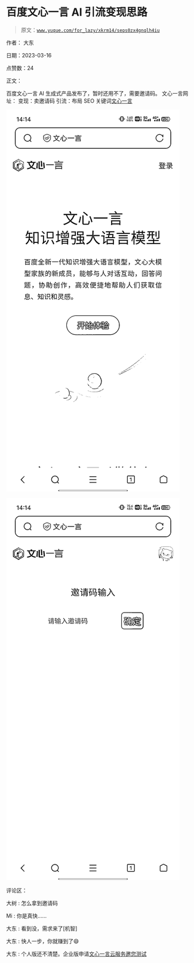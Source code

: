 # 百度文心一言 AI 引流变现思路

> 原文：[`www.yuque.com/for_lazy/xkrm14/seps0zx4gnqlh4iu`](https://www.yuque.com/for_lazy/xkrm14/seps0zx4gnqlh4iu)

作者： 大东

日期：2023-03-16

点赞数：24

正文：

百度文心一言 AI 生成式产品发布了，暂时还用不了，需要邀请码。 文心一言网址： 变现：卖邀请码 引流：布局 SEO 关键词[文心一言](https://yiyan.baidu.com)

![](img/2ee1ca3242fe8340998bb953d861446e.png)  

![](img/4630f78b294762a7594658d2963ea5c2.png)  

评论区：

大树 : 怎么拿到邀请码

Mi : 你是真快……

大东 : 看到没，需求来了[机智]

大东 : 快人一步，你就赚到了😄

大东 : 个人版还不清楚。企业版申请[文心一言云服务邀您测试](https://cloud.baidu.com/survey_summit/wenxin.html?track=C896034)



